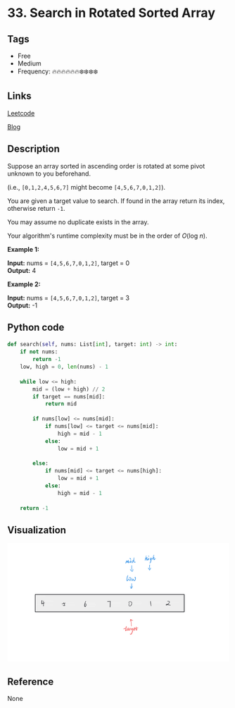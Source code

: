 # 33. Search in Rotated Sorted Array

## Tags

- Free
- Medium
- Frequency: :fire::fire::fire::fire::fire::fire::snowflake::snowflake::snowflake::snowflake:

## Links

[Leetcode](https://leetcode.com/problems/search-in-rotated-sorted-array/description/)

[Blog](http://206.81.6.248:12306/leetcode/search-in-rotated-sorted-array/description)

## Description

Suppose an array sorted in ascending order is rotated at some pivot unknown to you beforehand.

(i.e., <code>[0,1,2,4,5,6,7]</code> might become <code>[4,5,6,7,0,1,2]</code>).

You are given a target value to search. If found in the array return its index, otherwise return <code>-1</code>.

You may assume no duplicate exists in the array.

Your algorithm's runtime complexity must be in the order of <em>O</em>(log <em>n</em>).

<strong>Example 1:</strong>

<strong>Input:</strong> nums = <code>[4,5,6,7,0,1,2]</code>, target = 0  
<strong>Output:</strong> 4

<strong>Example 2:</strong>

<strong>Input:</strong> nums = <code>[4,5,6,7,0,1,2]</code>, target = 3  
<strong>Output:</strong> -1

## Python code

```python
def search(self, nums: List[int], target: int) -> int:
    if not nums:
        return -1
    low, high = 0, len(nums) - 1

    while low <= high:
        mid = (low + high) // 2
        if target == nums[mid]:
            return mid

        if nums[low] <= nums[mid]:
            if nums[low] <= target <= nums[mid]:
                high = mid - 1
            else:
                low = mid + 1

        else:
            if nums[mid] <= target <= nums[high]:
                low = mid + 1
            else:
                high = mid - 1

    return -1
```

## Visualization

![gif](https://github.com/jshota/leetcode-solutions/blob/master/gifs/33.%20Search%20in%20Rotated%20Sorted%20Array.gif)

## Reference

None
